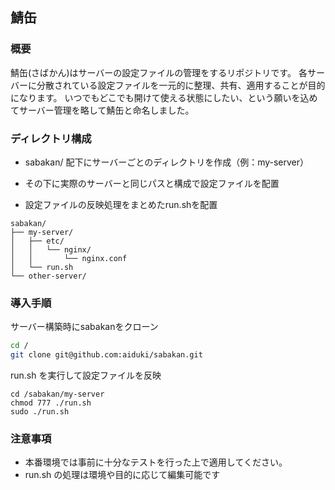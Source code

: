 ## 鯖缶

### 概要

鯖缶(さばかん)はサーバーの設定ファイルの管理をするリポジトリです。
各サーバーに分散されている設定ファイルを一元的に整理、共有、適用することが目的になります。
いつでもどこでも開けて使える状態にしたい、という願いを込めてサーバー管理を略して鯖缶と命名しました。

### ディレクトリ構成

- sabakan/ 配下にサーバーごとのディレクトリを作成（例：my-server）

- その下に実際のサーバーと同じパスと構成で設定ファイルを配置

- 設定ファイルの反映処理をまとめたrun.shを配置

```path
sabakan/
├── my-server/
│   ├── etc/
│   │   └── nginx/
│   │       └── nginx.conf
│   └── run.sh
└── other-server/
```

### 導入手順

サーバー構築時にsabakanをクローン

```bash
cd /
git clone git@github.com:aiduki/sabakan.git
```

run.sh を実行して設定ファイルを反映

```
cd /sabakan/my-server
chmod 777 ./run.sh
sudo ./run.sh
```

### 注意事項

- 本番環境では事前に十分なテストを行った上で適用してください。
- run.sh の処理は環境や目的に応じて編集可能です
